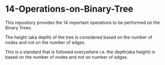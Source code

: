 14-Operations-on-Binary-Tree
============================

This repository provides the 14 important operations to be performed on the Binary Trees.

The height (aka depth) of the tree is considered based on the number of nodes and not on the number of edges.

This is a standard that is followed everywhere i.e. the depth(aka height) is based on the number of nodes and not on number of edges.

